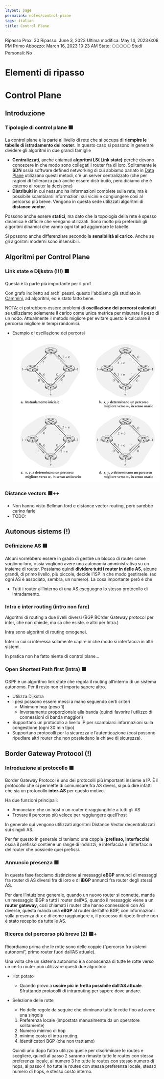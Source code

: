 ```yaml
---
layout: page
permalink: notes/control-plane
tags: italian
title: Control Plane
---
```


Ripasso Prox: 30
Ripasso: June 3, 2023
Ultima modifica: May 14, 2023 6:09 PM
Primo Abbozzo: March 16, 2023 10:23 AM
Stato: 🌕🌕🌕🌕🌕
Studi Personali: No

# Elementi di ripasso

# Control Plane

## Introduzione

### Tipologie di control plane 🟩

La control plane è la parte al livello di rete che si occupa di **riempire le tabelle di istradamento dei router**. In questo caso si possono in generare dividere gli algoritmi in due grandi famiglie

- **Centralizzati**, anche chiamati **algoritmi LS( Link state)** perché devono conoscere in che modo sono collegati i router fra di loro. Solitamente le **SDN** ossia software defined networking di cui abbiamo parlato in [Data Plane](/notes/data-plane) utilizzano questi metodi, c'è un server centralizzato (che per ragioni di tolleranza può anche essere distribuito, però diciamo che è esterno al router la decisione)
- **Distribuiti** in cui nessuno ha informazioni complete sulla rete, ma è possibile scambiarsi informazioni sui vicini e congiungere così al percorso più breve. Vengono in questa sede utilizzati algoritmi di **distance vector**.

Possono anche essere **statici**, ma dato che la topologia della rete è spesso dinamica è difficile che vengano utilizzati. Sono molto più preferibili gli algoritmi dinamici che vanno ogni tot ad aggiornare le tabelle.

Si possono anche differenziare secondo la **sensibilità al carico**. Anche se gli algoritmi moderni sono insensibili.

## Algoritmi per Control Plane

### Link state e Dijkstra (!!!) 🟩

Questa è la parte più importante per il prof

Con grafo indiretto ad archi pesati. questo l'abbiamo già studiato in [Cammini](/notes/cammini), ad algoritmi, ed è stato fatto bene.

NOTA: ci potrebbero essere problemi di **oscillazione dei percorsi calcolati** se utilizziamo solamente il carico come unica metrica per misurare il peso di un nodo. Attualmente il metodo migliore per evitare questo è calcolare il percorso migliore in tempi randomici.

- Esempio di oscillazione dei percorsi

    <img src="/images/notes/image/universita/ex-notion/Control Plane/Untitled.png" alt="image/universita/ex-notion/Control Plane/Untitled">


### Distance vectors 🟥++

- Non hanno visto Bellman ford e distance vector routing, però sarebbe carino farle
- TODO:

## Autonous sistems (!)

### Definizione AS 🟩

Alcuni vorrebbero essere in grado di gestire un blocco di router come vogliono loro, ossia vogliono avere una autonomia amministrativa su un insieme di router. Possiamo quindi **dividere tutti i router in delle AS**, alcune grandi, di primo livello, più piccole, decide l’ISP in che modo gestirsele. (ad ogni AS è associato, sembra, un numero). La cosa importante però è che

- Tutti i router all’interno di una AS eseguogno lo stesso protocollo di intradamento.

### Intra e inter routing (intro non fare)

Algoritmi di routing a due livelli diversi (BGP BOrder Gateway protocol per inter, che non chiede, ma sa che esiste. e altri per Intra.)

Intra sono algoritmi di routing omogenei.

Inter in cui ci interessa solamente capire in che modo si interfaccia in altri sistemi.

In pratica non ha fatto niente di control plane…

### Open Shortest Path first (intra) 🟩

OSPF è un algoritmo link state che regola il routing all’interno di un sistema autonomo. Per il resto non ci importa sapere altro.

- Utilizza Dijkstra
- I pesi possono essere messi a mano seguendo certi criteri
    - Minimum hop (peso 1)
    - Inversamente proporzionale alla banda (quindi favorire l’utilizzo di connessioni di banda maggiori)
- Supportano un protocollo a livello IP per scambiarsi informazioni sulla congestione (ogni 30 min tipo)
- Supportano protocolli per la sicurezza e l’autenticazione (così possono ripudiare altri router che non possiedano la chiave di sicurezza).

## Border Gateway Protocol (!)

### Introduzione al protocollo 🟩

Border Gateway Protocol è uno dei protocolli più importanti insieme a IP. È il protocollo che ci permette di comunicare fra AS divers, si può dire infatti che sia un protocollo **inter-AS** per questo motivo.

Ha due funzioni principali:

- Annunciare che un host o un router è raggiungibile a tutti gli AS
- Trovare il percorso più veloce per raggiungere quell’host

In generale qui vengono utilizzati algoritmi Distance Vector decentralizzati sui singoli AS.

Per far questo in generale ci teniamo una coppia (**prefisso, interfaccia**) ossia il prefisso contiene un range di indirizzi, e interfaccia è l’interfaccia del router che possiede quei prefissi.

### Annuncio presenza 🟩

In questa fase facciamo distinzione ai messaggi **eBGP** annunci di messaggi fra router di AS diversi fra di loro e di **iBGP** annunci fra router degli stessi AS.

Per dare l’intuizione generale, quando un nuovo router si connette, manda un messaggio iBGP a tutti i router dell’AS, quando il messaggio viene a un **router gateway,** così chiamati i router che hanno connessioni con AS diverse, questa manda una **eBGP** al router dell’altro BGP, con informazioni sulla presenza di x e di come raggiungere x, il processo di ripete finché non è stato recepito da tutte le AS.

### Ricerca del percorso più breve (2) 🟨+

Ricordiamo prima che le rotte sono delle coppie (”percorso fra sistemi autonomi”, primo router fuori dall’AS attuale).

Una volta che un sistema autonomo è a conoscenza di tutte le rotte verso un certo router può utilizzare questi due algoritmi:

- Hot potato
    - Quando provo a **uscire più in fretta possibile dall’AS attuale**. Sfruttando protocolli di intrarouting per sapere dove andare.
- Selezione delle rotte
    - Ho delle regole da seguire che eliminano tutte le rotte fino ad avere una singola
    1. Preferenza locale (impostata manualmente da un operatore solitamente)
    2. Numero minimo di hop
    3. minimo costo di intra routing.
    4. Identificatori BGP (che non trattiamo)

    Quindi uno dopo l’altro utilizzo quelle per discriminare le routes e scegliere, quindi al passo 2 saranno rimaste tutte le routes con stessa preferenza locale, al numero 3 ho tutte le routes con stesso numero di hops, al passo 4 ho tutte le routes con stessa preferenza locale, stesso numero di hops, e stesso costo interno.